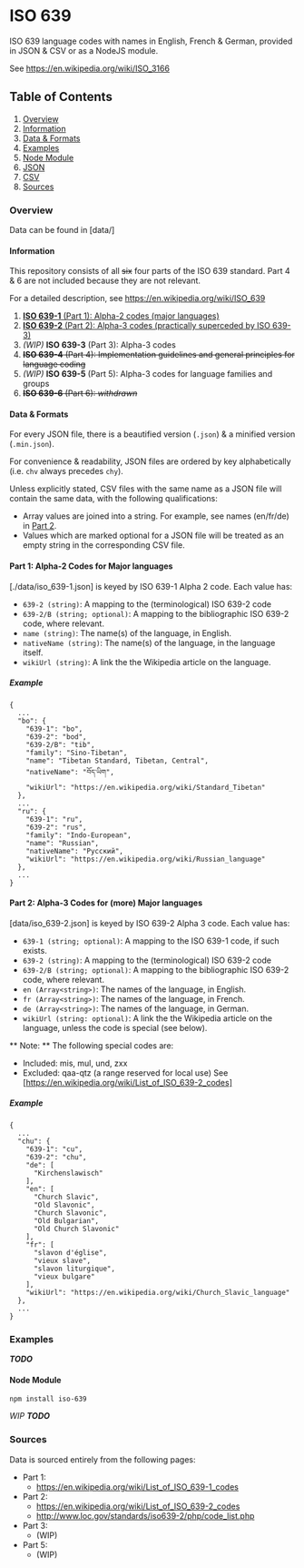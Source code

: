 # ISO 639
ISO 639 language codes with names in English, French & German, provided in JSON & CSV or as a NodeJS module.

See https://en.wikipedia.org/wiki/ISO_3166

## Table of Contents
1. [Overview](#overview)
  1. [Information](#information)
  1. [Data & Formats](#data--formats)
1. [Examples](#examples)
  1. [Node Module](#node-module)
  1. [JSON](#json)
  1. [CSV](#csv)
1. [Sources](#sources)

### Overview

Data can be found in [data/]

#### Information
This repository consists of all ~~six~~ four parts of the ISO 639 standard. Part 4 & 6 are not included because they are not relevant.

For a detailed description, see https://en.wikipedia.org/wiki/ISO_639

1. [**ISO 639-1** (Part 1): Alpha-2 codes (major languages)](#part1)
1. [**ISO 639-2** (Part 2): Alpha-3 codes (practically superceded by ISO 639-3)](#part2)
1. *(WIP)* **ISO 639-3** (Part 3): Alpha-3 codes
1. ~~**ISO 639-4** (Part 4): Implementation guidelines and general principles for language coding~~
1. *(WIP)* **ISO 639-5** (Part 5): Alpha-3 codes for language families and groups
1. ~~**ISO 639-6** (Part 6): *withdrawn*~~

#### Data & Formats
For every JSON file, there is a beautified version (`.json`) & a minified version (`.min.json`).

For convenience & readability, JSON files are ordered by key alphabetically (i.e. `chv` always precedes `chy`).

Unless explicitly stated, CSV files with the same name as a JSON file will contain the same data, with the following qualifications:
* Array values are joined into a string. For example, see names (en/fr/de) in [Part 2](#part2).
* Values which are marked optional for a JSON file will be treated as an empty string in the corresponding CSV file.

#### Part 1: Alpha-2 Codes for Major languages
<a name="part1"></a>

[./data/iso_639-1.json] is keyed by ISO 639-1 Alpha 2 code. Each value has:
* `639-2 (string)`: A mapping to the (terminological) ISO 639-2 code
* `639-2/B (string; optional)`: A mapping to the bibliographic ISO 639-2 code, where relevant.
* `name (string)`: The name(s) of the language, in English.
* `nativeName (string)`: The name(s) of the language, in the language itself.
* `wikiUrl (string)`: A link the the Wikipedia article on the language.

##### Example
```
{
  ...
  "bo": {
    "639-1": "bo",
    "639-2": "bod",
    "639-2/B": "tib",
    "family": "Sino-Tibetan",
    "name": "Tibetan Standard, Tibetan, Central",
    "nativeName": "བོད་ཡིག",
    "wikiUrl": "https://en.wikipedia.org/wiki/Standard_Tibetan"
  },
  ...
  "ru": {
    "639-1": "ru",
    "639-2": "rus",
    "family": "Indo-European",
    "name": "Russian",
    "nativeName": "Русский",
    "wikiUrl": "https://en.wikipedia.org/wiki/Russian_language"
  },
  ...
}
```

#### Part 2: Alpha-3 Codes for (more) Major languages
<a name="part2"></a>

[data/iso_639-2.json] is keyed by ISO 639-2 Alpha 3 code. Each value has:
* `639-1 (string; optional)`: A mapping to the ISO 639-1 code, if such exists.
* `639-2 (string)`: A mapping to the (terminological) ISO 639-2 code
* `639-2/B (string; optional)`: A mapping to the bibliographic ISO 639-2 code, where relevant.
* `en (Array<string>)`: The names of the language, in English.
* `fr (Array<string>)`: The names of the language, in French.
* `de (Array<string>)`: The names of the language, in German.
* `wikiUrl (string: optional)`: A link the the Wikipedia article on the language, unless the code is special (see below).

** Note: ** The following special codes are:
  * Included: mis, mul, und, zxx
  * Excluded: qaa-qtz (a range reserved for local use)
See [https://en.wikipedia.org/wiki/List_of_ISO_639-2_codes]

##### Example
```
{
  ...
  "chu": {
    "639-1": "cu",
    "639-2": "chu",
    "de": [
      "Kirchenslawisch"
    ],
    "en": [
      "Church Slavic",
      "Old Slavonic",
      "Church Slavonic",
      "Old Bulgarian",
      "Old Church Slavonic"
    ],
    "fr": [
      "slavon d'église",
      "vieux slave",
      "slavon liturgique",
      "vieux bulgare"
    ],
    "wikiUrl": "https://en.wikipedia.org/wiki/Church_Slavic_language"
  },
  ...
}
```



### Examples
***TODO***

#### Node Module
```
npm install iso-639
```
*WIP*
***TODO***


### Sources

Data is sourced entirely from the following pages:
* Part 1:
  * https://en.wikipedia.org/wiki/List_of_ISO_639-1_codes
* Part 2:
  * https://en.wikipedia.org/wiki/List_of_ISO_639-2_codes
  * http://www.loc.gov/standards/iso639-2/php/code_list.php
* Part 3:
  * (WIP)
* Part 5:
  * (WIP)
